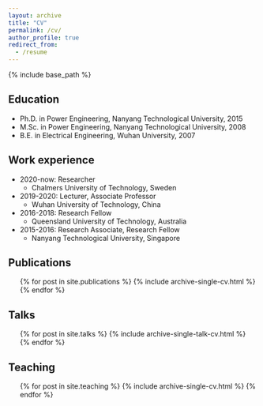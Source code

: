 ```yaml
---
layout: archive
title: "CV"
permalink: /cv/
author_profile: true
redirect_from:
  - /resume
---
```


{% include base_path %}

Education
------
* Ph.D. in Power Engineering, Nanyang Technological University, 2015
* M.Sc. in Power Engineering, Nanyang Technological University, 2008
* B.E. in Electrical Engineering, Wuhan University, 2007

Work experience
------
* 2020-now: Researcher
  * Chalmers University of Technology, Sweden
* 2019-2020: Lecturer, Associate Professor
  * Wuhan University of Technology, China
* 2016-2018: Research Fellow
  * Queensland University of Technology, Australia
* 2015-2016: Research Associate, Research Fellow
  * Nanyang Technological University, Singapore

Publications
------
  <ul>{% for post in site.publications %}
    {% include archive-single-cv.html %}
  {% endfor %}</ul>
  
Talks
------
  <ul>{% for post in site.talks %}
    {% include archive-single-talk-cv.html %}
  {% endfor %}</ul>
  
Teaching
------
  <ul>{% for post in site.teaching %}
    {% include archive-single-cv.html %}
  {% endfor %}</ul>
  
